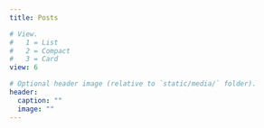 ```yaml
---
title: Posts

# View.
#   1 = List
#   2 = Compact
#   3 = Card
view: 6

# Optional header image (relative to `static/media/` folder).
header:
  caption: ""
  image: ""
---
```

